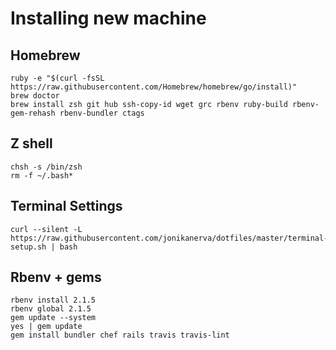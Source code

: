 # Installing new machine

## Homebrew
    ruby -e "$(curl -fsSL https://raw.githubusercontent.com/Homebrew/homebrew/go/install)"
    brew doctor
    brew install zsh git hub ssh-copy-id wget grc rbenv ruby-build rbenv-gem-rehash rbenv-bundler ctags

## Z shell
    chsh -s /bin/zsh
    rm -f ~/.bash*

## Terminal Settings
    curl --silent -L https://raw.githubusercontent.com/jonikanerva/dotfiles/master/terminal-setup.sh | bash

## Rbenv + gems
    rbenv install 2.1.5
    rbenv global 2.1.5
    gem update --system
    yes | gem update
    gem install bundler chef rails travis travis-lint
